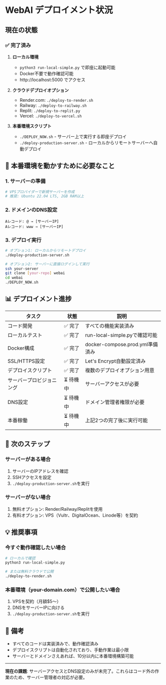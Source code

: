 # WebAI デプロイメント状況

## 現在の状態

### ✅ 完了済み
1. **ローカル環境**
   - `python3 run-local-simple.py` で即座に起動可能
   - Docker不要で動作確認可能
   - http://localhost:5000 でアクセス

2. **クラウドデプロイオプション**
   - Render.com: `./deploy-to-render.sh`
   - Railway: `./deploy-to-railway.sh`
   - Replit: `./deploy-to-replit.py`
   - Vercel: `./deploy-to-vercel.sh`

3. **本番環境スクリプト**
   - `./DEPLOY_NOW.sh` - サーバー上で実行する即座デプロイ
   - `./deploy-production-server.sh` - ローカルからリモートサーバーへ自動デプロイ

## 🚀 本番環境を動かすために必要なこと

### 1. サーバーの準備
```bash
# VPSプロバイダーで新規サーバーを作成
# 推奨: Ubuntu 22.04 LTS, 2GB RAM以上
```

### 2. ドメインのDNS設定
```
Aレコード: @ → [サーバーIP]
Aレコード: www → [サーバーIP]
```

### 3. デプロイ実行
```bash
# オプション1: ローカルからリモートデプロイ
./deploy-production-server.sh

# オプション2: サーバーに直接ログインして実行
ssh your-server
git clone [your-repo] webai
cd webai
./DEPLOY_NOW.sh
```

## 📊 デプロイメント進捗

| タスク | 状態 | 説明 |
|--------|------|------|
| コード開発 | ✅ 完了 | すべての機能実装済み |
| ローカルテスト | ✅ 完了 | run-local-simple.pyで確認可能 |
| Docker構成 | ✅ 完了 | docker-compose.prod.yml準備済み |
| SSL/HTTPS設定 | ✅ 完了 | Let's Encrypt自動設定済み |
| デプロイスクリプト | ✅ 完了 | 複数のデプロイオプション用意 |
| サーバープロビジョニング | ⏳ 待機中 | サーバーアクセスが必要 |
| DNS設定 | ⏳ 待機中 | ドメイン管理者権限が必要 |
| 本番稼働 | ⏳ 待機中 | 上記2つの完了後に実行可能 |

## 🔄 次のステップ

### サーバーがある場合
1. サーバーのIPアドレスを確認
2. SSHアクセスを設定
3. `./deploy-production-server.sh`を実行

### サーバーがない場合
1. 無料オプション: Render/Railway/Replitを使用
2. 有料オプション: VPS（Vultr、DigitalOcean、Linode等）を契約

## 💡 推奨事項

### 今すぐ動作確認したい場合
```bash
# ローカルで確認
python3 run-local-simple.py

# または無料クラウドで公開
./deploy-to-render.sh
```

### 本番環境（your-domain.com）で公開したい場合
1. VPSを契約（月額$5〜）
2. DNSをサーバーIPに向ける
3. `./deploy-production-server.sh`を実行

## 📝 備考

- すべてのコードは実装済みで、動作確認済み
- デプロイスクリプトは自動化されており、手動作業は最小限
- サーバーとドメインさえあれば、10分以内に本番環境構築可能

---

**現在の課題**: サーバーアクセスとDNS設定のみが未完了。これらはコード外の作業のため、サーバー管理者の対応が必要。
